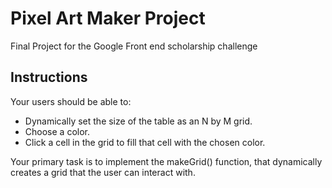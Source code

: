 # Pixel Art Maker Project

Final Project for the Google Front end scholarship challenge

## Instructions

Your users should be able to:

* Dynamically set the size of the table as an N by M grid.
* Choose a color.
* Click a cell in the grid to fill that cell with the chosen color.

Your primary task is to implement the makeGrid() function, that dynamically creates a grid that the user can interact with.
